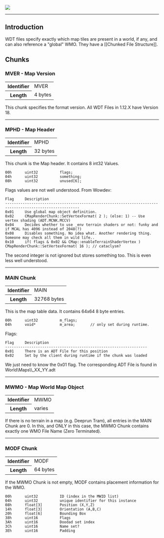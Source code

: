 [![](/wiki/icons/home.gif)](/wiki/Home.md)

----------

## Introduction

WDT files specify exactly which map tiles are present in a world, if any, and can also reference a "global" WMO. They have a [[Chunked File Structure]].

## Chunks

### MVER - **M**ap **Ver**sion

<table>
<tr><th>Identifier</th><td>MVER</td></tr>
<tr><th>Length</th><td>4 bytes</tr>
</table>

This chunk specifies the format version. All WDT Files in 1.12.X have Version 18.

***

### MPHD - **M**a**p** **H**ea**d**er

<table>
<tr><th>Identifier</th><td>MPHD</td></tr>
<tr><th>Length</th><td>32 bytes</tr>
</table>

This chunk is the Map header. It contains 8 int32 Values.

    00h      uint32          flags;
    04h      uint32          something;
    08h      uint32          unused[6];

Flags values are not well understood. From Wowdev:

    Flag     Description
    --------------------------------------------------------------------------------------------------------
    0x01     Use global map object definition.
    0x02     CMapRenderChunk::SetVertexFormat( 2 ); (else: 1) -- Use vertex shading (ADT.MCNK.MCCV)
    0x04     Decides whether to use _env terrain shaders or not: funky and if MCAL has 4096 instead of 2048(?)
    0x08     Disables something. No idea what. Another rendering thing. Someone may check all them in wild life..
    0x10     if( flags & 0x02 && CMap::enableTerrainShaderVertex ) CMapRenderChunk::SetVertexFormat( 16 ); // cataclysm?

The second integer is not ignored but stores something too. This is even less well understood.

***

### MAIN Chunk

<table>
<tr><th>Identifier</th><td>MAIN</td></tr>
<tr><th>Length</th><td>32768 bytes</tr>
</table>


This is the map table data. It contains 64x64 8 byte entries. 

    00h      uint32          m_flags;
    04h      void*           m_area;       // only set during runtime.

Flags:

    Flag     Description
    -----------------------------------------------------------------
    0x01     There is an ADT File for this position
    0x02     Set by the client during runtime if the chunk was loaded

We just need to know the 0x01 flag. The corresponding ADT File is found in World\Maps\\<MAPNAME>\\<MAPNAME>_XX_YY.adt

***

### MWMO - **M**ap **W**orld **M**ap **O**bject

<table>
<tr><th>Identifier</th><td>MWMO</td></tr>
<tr><th>Length</th><td>varies</tr>
</table>


If there is no terrain in a map (e.g. Deeprun Tram), all entries in the MAIN Chunk are 0. In this, and ONLY in this case, the MWMO Chunk contains exactly one WMO File Name (Zero Terminated).

***

### MODF Chunk

<table>
<tr><th>Identifier</th><td>MODF</td></tr>
<tr><th>Length</th><td>64 bytes</tr>
</table>

If the MWMO Chunk is not empty, MODF contains placement information for the WMO.

    00h      uint32          ID (index in the MWID list)
    04h      uint32          unique identifier for this instance
    08h      float[3]        Position (X,Y,Z)
    14h      float[3]        Orientation (A,B,C)
    20h      float[6]        Bounding Box
    38h      uint16          Flags
    3Ah      uint16          Doodad set index
    3Ch      uint16          Name set?
    3Eh      uint16          Padding

